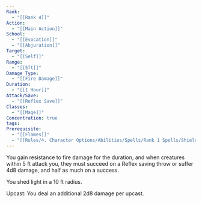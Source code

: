 ```yaml
---
Rank:
  - "[[Rank 4]]"
Action:
  - "[[Main Action]]"
School:
  - "[[Evocation]]"
  - "[[Abjuration]]"
Target:
  - "[[Self]]"
Range:
  - "[[5ft]]"
Damage Type:
  - "[[Fire Damage]]"
Duration:
  - "[[1 Hour]]"
Attack/Save:
  - "[[Reflex Save]]"
Classes:
  - "[[Mage]]"
Concentration: true
tags: 
Prerequisite:
  - "[[Flames]]"
  - "[[Rules/4. Character Options/Abilities/Spells/Rank 1 Spells/Shield|Shield]]"
---
```

You gain resistance to fire damage for the duration, and when creatures within 5 ft attack you, they must succeed on a Reflex saving throw or suffer 4d8 damage, and half as much on a success.

You shed light in a 10 ft radius.

Upcast: You deal an additional 2d8 damage per upcast.